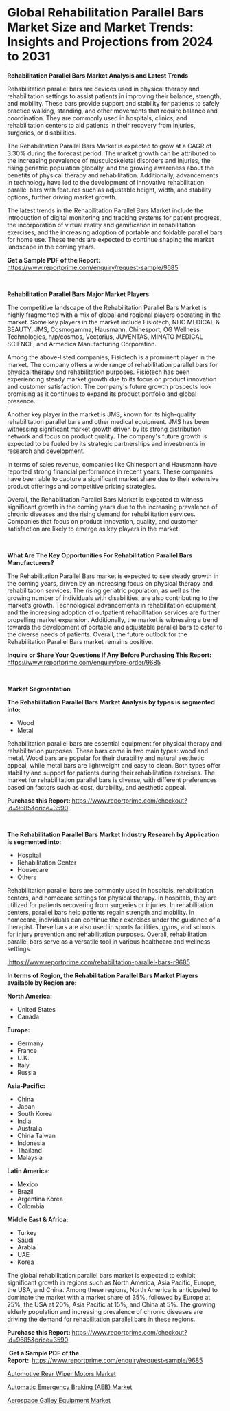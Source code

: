 <p><h1>Global Rehabilitation Parallel Bars Market Size and Market Trends: Insights and Projections from 2024 to 2031</h1></p><p><strong>Rehabilitation Parallel Bars Market Analysis and Latest Trends</strong></p>
<p><p>Rehabilitation parallel bars are devices used in physical therapy and rehabilitation settings to assist patients in improving their balance, strength, and mobility. These bars provide support and stability for patients to safely practice walking, standing, and other movements that require balance and coordination. They are commonly used in hospitals, clinics, and rehabilitation centers to aid patients in their recovery from injuries, surgeries, or disabilities.</p><p>The Rehabilitation Parallel Bars Market is expected to grow at a CAGR of 3.30% during the forecast period. The market growth can be attributed to the increasing prevalence of musculoskeletal disorders and injuries, the rising geriatric population globally, and the growing awareness about the benefits of physical therapy and rehabilitation. Additionally, advancements in technology have led to the development of innovative rehabilitation parallel bars with features such as adjustable height, width, and stability options, further driving market growth.</p><p>The latest trends in the Rehabilitation Parallel Bars Market include the introduction of digital monitoring and tracking systems for patient progress, the incorporation of virtual reality and gamification in rehabilitation exercises, and the increasing adoption of portable and foldable parallel bars for home use. These trends are expected to continue shaping the market landscape in the coming years.</p></p>
<p><strong>Get a Sample PDF of the Report:&nbsp;</strong> <a href="https://www.reportprime.com/enquiry/request-sample/9685">https://www.reportprime.com/enquiry/request-sample/9685</a></p>
<p>&nbsp;</p>
<p><strong>Rehabilitation Parallel Bars Major Market Players</strong></p>
<p><p>The competitive landscape of the Rehabilitation Parallel Bars Market is highly fragmented with a mix of global and regional players operating in the market. Some key players in the market include Fisiotech, NHC MEDICAL & BEAUTY, JMS, Cosmogamma, Hausmann, Chinesport, OG Wellness Technologies, h/p/cosmos, Vectorius, JUVENTAS, MINATO MEDICAL SCIENCE, and Armedica Manufacturing Corporation.</p><p>Among the above-listed companies, Fisiotech is a prominent player in the market. The company offers a wide range of rehabilitation parallel bars for physical therapy and rehabilitation purposes. Fisiotech has been experiencing steady market growth due to its focus on product innovation and customer satisfaction. The company's future growth prospects look promising as it continues to expand its product portfolio and global presence.</p><p>Another key player in the market is JMS, known for its high-quality rehabilitation parallel bars and other medical equipment. JMS has been witnessing significant market growth driven by its strong distribution network and focus on product quality. The company's future growth is expected to be fueled by its strategic partnerships and investments in research and development.</p><p>In terms of sales revenue, companies like Chinesport and Hausmann have reported strong financial performance in recent years. These companies have been able to capture a significant market share due to their extensive product offerings and competitive pricing strategies.</p><p>Overall, the Rehabilitation Parallel Bars Market is expected to witness significant growth in the coming years due to the increasing prevalence of chronic diseases and the rising demand for rehabilitation services. Companies that focus on product innovation, quality, and customer satisfaction are likely to emerge as key players in the market.</p></p>
<p>&nbsp;</p>
<p><strong>What Are The Key Opportunities For Rehabilitation Parallel Bars Manufacturers?</strong></p>
<p><p>The Rehabilitation Parallel Bars market is expected to see steady growth in the coming years, driven by an increasing focus on physical therapy and rehabilitation services. The rising geriatric population, as well as the growing number of individuals with disabilities, are also contributing to the market’s growth. Technological advancements in rehabilitation equipment and the increasing adoption of outpatient rehabilitation services are further propelling market expansion. Additionally, the market is witnessing a trend towards the development of portable and adjustable parallel bars to cater to the diverse needs of patients. Overall, the future outlook for the Rehabilitation Parallel Bars market remains positive.</p></p>
<p><strong>Inquire or Share Your Questions If Any Before Purchasing This Report:</strong> <a href="https://www.reportprime.com/enquiry/pre-order/9685">https://www.reportprime.com/enquiry/pre-order/9685</a></p>
<p>&nbsp;</p>
<p><strong>Market Segmentation</strong></p>
<p><strong>The Rehabilitation Parallel Bars Market Analysis by types is segmented into:</strong></p>
<p><ul><li>Wood</li><li>Metal</li></ul></p>
<p><p>Rehabilitation parallel bars are essential equipment for physical therapy and rehabilitation purposes. These bars come in two main types: wood and metal. Wood bars are popular for their durability and natural aesthetic appeal, while metal bars are lightweight and easy to clean. Both types offer stability and support for patients during their rehabilitation exercises. The market for rehabilitation parallel bars is diverse, with different preferences based on factors such as cost, durability, and aesthetic appeal.</p></p>
<p><strong>Purchase this Report:&nbsp;</strong><a href="https://www.reportprime.com/checkout?id=9685&price=3590">https://www.reportprime.com/checkout?id=9685&price=3590</a></p>
<p>&nbsp;</p>
<p><strong>The Rehabilitation Parallel Bars Market Industry Research by Application is segmented into:</strong></p>
<p><ul><li>Hospital</li><li>Rehabilitation Center</li><li>Housecare</li><li>Others</li></ul></p>
<p><p>Rehabilitation parallel bars are commonly used in hospitals, rehabilitation centers, and homecare settings for physical therapy. In hospitals, they are utilized for patients recovering from surgeries or injuries. In rehabilitation centers, parallel bars help patients regain strength and mobility. In homecare, individuals can continue their exercises under the guidance of a therapist. These bars are also used in sports facilities, gyms, and schools for injury prevention and rehabilitation purposes. Overall, rehabilitation parallel bars serve as a versatile tool in various healthcare and wellness settings.</p></p>
<p><a href="https://www.reportprime.com/rehabilitation-parallel-bars-r9685">&nbsp;https://www.reportprime.com/rehabilitation-parallel-bars-r9685</a></p>
<p><strong>In terms of Region, the Rehabilitation Parallel Bars Market Players available by Region are:</strong></p>
<p>
    <p> <strong> North America: </strong>
        <ul>
            <li>United States</li>
            <li>Canada</li>
        </ul>
        </p> 
    <p> <strong> Europe: </strong>
        <ul>
            <li>Germany</li>
            <li>France</li>
            <li>U.K.</li>
            <li>Italy</li>
            <li>Russia</li>
        </ul>
        </p> 
    <p> <strong> Asia-Pacific: </strong>
        <ul>
            <li>China</li>
            <li>Japan</li>
            <li>South Korea</li>
            <li>India</li>
            <li>Australia</li>
            <li>China Taiwan</li>
            <li>Indonesia</li>
            <li>Thailand</li>
            <li>Malaysia</li>
        </ul>
        </p> 
    <p> <strong> Latin America: </strong>
        <ul>
            <li>Mexico</li>
            <li>Brazil</li>
            <li>Argentina Korea</li>
            <li>Colombia</li>
        </ul>
        </p> 
    <p> <strong> Middle East & Africa: </strong>
        <ul>
            <li>Turkey</li>
            <li>Saudi</li>
            <li>Arabia</li>
            <li>UAE</li>
            <li>Korea</li>
        </ul>
    </p>
    </p>
<p><p>The global rehabilitation parallel bars market is expected to exhibit significant growth in regions such as North America, Asia Pacific, Europe, the USA, and China. Among these regions, North America is anticipated to dominate the market with a market share of 35%, followed by Europe at 25%, the USA at 20%, Asia Pacific at 15%, and China at 5%. The growing elderly population and increasing prevalence of chronic diseases are driving the demand for rehabilitation parallel bars in these regions.</p></p>
<p><strong>Purchase this Report: </strong><a href="https://www.reportprime.com/checkout?id=9685&price=3590">https://www.reportprime.com/checkout?id=9685&price=3590</a></p>
<p>&nbsp;<strong>Get a Sample PDF of the Report:&nbsp;&nbsp;</strong><a href="https://www.reportprime.com/enquiry/request-sample/9685">https://www.reportprime.com/enquiry/request-sample/9685</a></p>
<p><strong></strong></p>
<p><p><a href="https://www.linkedin.com/pulse/automotive-rear-wiper-motors-market-research-report-key-rpzxe?trackingId=p8HUpOoxHSbPOD%2FuSuqsgg%3D%3D">Automotive Rear Wiper Motors Market</a></p><p><a href="https://www.linkedin.com/pulse/automatic-emergency-braking-aeb-market-provides-detailed-sjdze?trackingId=OI5qMCakn%2FxYq4581Jea5w%3D%3D">Automatic Emergency Braking (AEB) Market</a></p><p><a href="https://www.linkedin.com/pulse/aerospace-galley-equipment-market-size-trends-growth-outlook-bvqxe?trackingId=kPWdouSAvXFdfvw0N3c7YQ%3D%3D">Aerospace Galley Equipment Market</a></p></p>